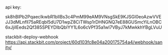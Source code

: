 
api key:

sk8hBlPb2PqaecIkwbR1bIlBs3c4PmM99eAM9VNsgSkE9KJSGl0eoAzwVVEJJ3dMLnfll75aREqbI5dU7D1wpZ8CiTWsp1rDHNGNQ7eE88GUSmcYiLnOBC6xJjiIEeds2Qf385SPEYDIbQblYY1L6o6cVPf35a1wI7VByJ7kMwkkhYBgLVuU


stackbit-deploy-webhook
https://api.stackbit.com/project/60d103fc8e04a200175754a4/webhook/sanity/